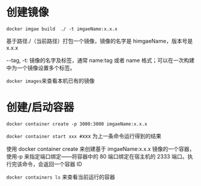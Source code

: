 # 创建镜像

```
docker imgae build  ./ -t imgaeName:x.x.x
```

基于路径./（当前路径）打包一个镜像，镜像的名字是 himgaeName，版本号是 x.x.x

--tag, -t: 镜像的名字及标签，通常 name:tag 或者 name 格式；可以在一次构建中为一个镜像设置多个标签。

`docker images`来查看本机已有的镜像

# 创建/启动容器

`docker container create -p 3000:3000 imgaeName:x.x.x`

`docker container start xxx #`xxx 为上一条命令运行得到的结果

使用 docker container create 来创建基于 imgaeName:x.x.x 镜像的一个容器，使用-p 来指定端口绑定——将容器中的 80 端口绑定在宿主机的 2333 端口。执行完该命令，会返回一个容器 ID

`docker containers ls` 来查看当前运行的容器
